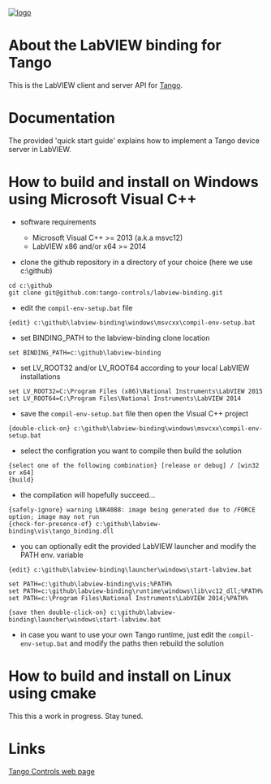 [![logo](http://www.tango-controls.org/static/tango/img/logo_tangocontrols.png)](http://www.tango-controls.org)

# About the LabVIEW binding for Tango

This is the LabVIEW client and server API for [Tango](http://tango-controls.org). 

# Documentation

The provided 'quick start guide' explains how to implement a Tango device server in LabVIEW. 

# How to build and install on Windows using Microsoft Visual C++ 
- software requirements 
  * Microsoft Visual C++ >= 2013 (a.k.a msvc12) 
  * LabVIEW x86 and/or x64 >= 2014
  
- clone the github repository in a directory of your choice (here we use c:\github)
```
cd c:\github 
git clone git@github.com:tango-controls/labview-binding.git
```

- edit the `compil-env-setup.bat` file
```
{edit} c:\github\labview-binding\windows\msvcxx\compil-env-setup.bat
```

- set BINDING_PATH to the labview-binding clone location  
```
set BINDING_PATH=c:\github\labview-binding 
```

- set LV_ROOT32 and/or LV_ROOT64 according to your local LabVIEW installations
```
set LV_ROOT32=C:\Program Files (x86)\National Instruments\LabVIEW 2015
set LV_ROOT64=C:\Program Files\National Instruments\LabVIEW 2014
```

- save the `compil-env-setup.bat` file then open the Visual C++ project
```
{double-click-on} c:\github\labview-binding\windows\msvcxx\compil-env-setup.bat
```

- select the configration you want to compile then build the solution
```
{select one of the following combination} [release or debug] / [win32 or x64]
{build}
```

- the compilation will hopefully succeed...
```
{safely-ignore} warning LNK4088: image being generated due to /FORCE option; image may not run
{check-for-presence-of} c:\github\labview-binding\vis\tango_binding.dll
 ```

- you can optionally edit the provided LabVIEW launcher and modify the PATH env. variable
```
{edit} c:\github\labview-binding\launcher\windows\start-labview.bat

set PATH=c:\github\labview-binding\vis;%PATH%
set PATH=c:\github\labview-binding\runtime\windows\lib\vc12_dll;%PATH%
set PATH=c:\Program Files\National Instruments\LabVIEW 2014;%PATH%

{save then double-click-on} c:\github\labview-binding\launcher\windows\start-labview.bat
```

- in case you want to use your own Tango runtime, just edit the `compil-env-setup.bat` and modify the paths then rebuild the solution

# How to build and install on Linux using cmake

This this a work in progress. Stay tuned.

# Links

[Tango Controls web page](http://tango-controls.org)
